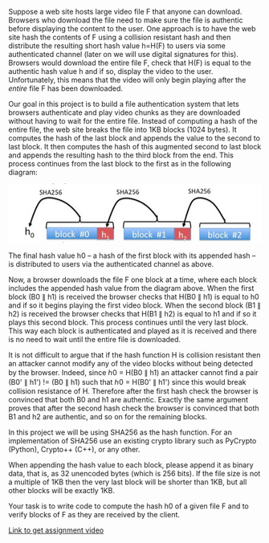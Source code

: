 Suppose a web site hosts large video file F that anyone can download.  Browsers who download the file need to make sure the file is authentic before displaying the content to the user.  One approach is to have the web site hash the contents of F using a collision resistant hash and then distribute the resulting short hash value h=H(F) to users via some authenticated channel (later on we will use digital signatures for this). Browsers would download the entire file F, check that H(F) is equal to the authentic hash value h and if so, display the video to the user. Unfortunately, this means that the video will only begin playing after the *entire* file F has been downloaded. 

Our goal in this project is to build a file authentication system that lets browsers authenticate and play video chunks as they are downloaded without having to wait for the entire file. Instead of computing a hash of the entire file, the web site breaks the file into 1KB blocks (1024 bytes).  It computes the hash of the last block and appends the value to the second to last block.  It then computes the hash of this augmented second to last block and appends the resulting hash to the third block from the end.   This process continues from the last block to the first as in the following diagram:

!["diagram"](https://github.com/asrin-y/coursera-cryptography1-programming-assignments/blob/main/week3/hash_chain_diagram.png)

The final hash value h0 – a hash of the first block with its appended hash – is distributed to users via the authenticated channel as above.

Now, a browser downloads the file F one block at a time, where each block includes the appended hash value from the diagram above. When the first block (B0 ∥ h1) is received the browser checks that H(B0 ∥ h1) is equal to h0 and if so it begins playing the first video block. When the second block (B1 ∥ h2) is received the browser checks that H(B1 ∥ h2) is equal to h1 and if so it plays this second block. This process continues until the very last block.   This way each block is authenticated and played as it is received and there is no need to wait until the entire file is downloaded.

It is not difficult to argue that if the hash function H is collision resistant then an attacker cannot modify any of the video blocks without being detected by the browser.  Indeed, since ℎ0 = H(B0 ∥ h1) an attacker cannot find a pair (B0' ∥ h1') != (B0 ∥ h1) such that ℎ0 = H(B0' ∥ h1') since this would break collision resistance of H.  Therefore after the first hash check the browser is convinced that both B0 and h1 are authentic. Exactly the same argument proves that after the second hash check the browser is convinced that both B1 and h2 are authentic, and so on for the remaining blocks.

In this project we will be using SHA256 as the hash function.  For an implementation of SHA256 use an existing crypto library such as PyCrypto (Python), Crypto++ (C++), or any other.

When appending the hash value to each block, please append it as binary data, that is, as 32 unencoded bytes (which is 256 bits).  If the file size is not a multiple of 1KB then the very last block will be shorter than 1KB, but all other blocks will be exactly 1KB.

Your task is to write code to compute the hash h0 of a given file F and to verify blocks of F as they are received by the client. 

[Link to get assignment video](https://crypto.stanford.edu/~dabo/onlineCrypto/6.1.intro.mp4_download)
